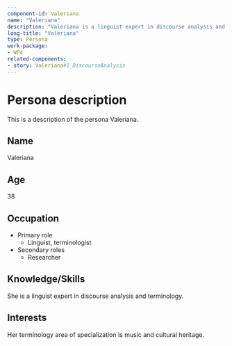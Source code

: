 ```yaml
---
component-id: Valeriana
name: "Valeriana"
description: "Valeriana is a linguist expert in discourse analysis and terminology."
long-title: "Valeriana"
type: Persona
work-package:
- WP4
related-components:
- story: Valeriana#1_DiscourseAnalysis
---
```


# Persona description

This is a description of the persona Valeriana.

## Name
Valeriana 

## Age
38

## Occupation
- Primary role
  - Linguist, terminologist
- Secondary roles
  - Researcher

## Knowledge/Skills
She is a linguist expert in discourse analysis and terminology.

## Interests
Her terminology area of specialization is music and cultural heritage.
